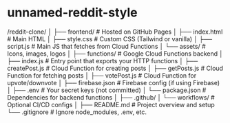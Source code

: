 # unnamed-reddit-style

/reddit-clone/
│
├── frontend/                    # Hosted on GitHub Pages
│   ├── index.html               # Main HTML
│   ├── style.css                # Custom CSS (Tailwind or vanilla)
│   ├── script.js                # Main JS that fetches from Cloud Functions
│   └── assets/                  # Icons, images, logos
│
├── functions/                   # Google Cloud Functions backend
│   ├── index.js                 # Entry point that exports your HTTP functions
│   ├── createPost.js            # Cloud Function for creating posts
│   ├── getPosts.js              # Cloud Function for fetching posts
│   ├── votePost.js              # Cloud Function for upvote/downvote
│   ├── firebase.json            # Firebase config (if using Firebase)
│   ├── .env                     # Your secret keys (not committed)
│   └── package.json             # Dependencies for backend functions
│
├── .github/
│   └── workflows/               # Optional CI/CD configs
│
├── README.md                   # Project overview and setup
└── .gitignore                  # Ignore node_modules, .env, etc.
